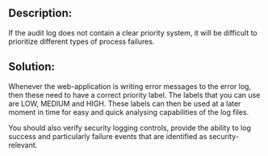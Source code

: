 ## Description:

If the audit log does not contain a clear priority system, it will be difficult to
prioritize different types of process failures.

## Solution:

Whenever the web-application is writing error messages to the error log, then these need
to have a correct priority label. The labels that you can use are LOW, MEDIUM and HIGH.
These labels can then be used at a later moment in time for easy and quick analysing
capabilities of the log files.

You should also verify security logging controls, provide the ability to log success and
particularly failure events that are identified as security-relevant.
